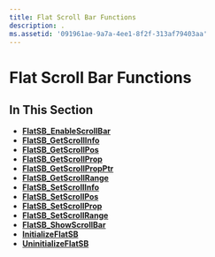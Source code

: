 ```yaml
---
title: Flat Scroll Bar Functions
description: .
ms.assetid: '091961ae-9a7a-4ee1-8f2f-313af79403aa'
---
```


# Flat Scroll Bar Functions

## In This Section

-   [**FlatSB\_EnableScrollBar**](flatsb-enablescrollbar.md)
-   [**FlatSB\_GetScrollInfo**](flatsb-getscrollinfo.md)
-   [**FlatSB\_GetScrollPos**](flatsb-getscrollpos.md)
-   [**FlatSB\_GetScrollProp**](flatsb-getscrollprop.md)
-   [**FlatSB\_GetScrollPropPtr**](flatsb-getscrollpropptr.md)
-   [**FlatSB\_GetScrollRange**](flatsb-getscrollrange.md)
-   [**FlatSB\_SetScrollInfo**](flatsb-setscrollinfo.md)
-   [**FlatSB\_SetScrollPos**](flatsb-setscrollpos.md)
-   [**FlatSB\_SetScrollProp**](flatsb-setscrollprop.md)
-   [**FlatSB\_SetScrollRange**](flatsb-setscrollrange.md)
-   [**FlatSB\_ShowScrollBar**](flatsb-showscrollbar.md)
-   [**InitializeFlatSB**](initializeflatsb.md)
-   [**UninitializeFlatSB**](uninitializeflatsb.md)

 

 




